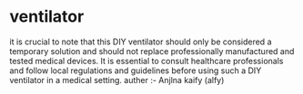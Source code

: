 # ventilator
it is crucial to note that this DIY ventilator should only be considered a temporary solution and should not replace professionally manufactured and tested medical devices. It is essential to consult healthcare professionals and follow local regulations and guidelines before using such a DIY ventilator in a medical setting.
auther :- Anjlna kaify (alfy)
